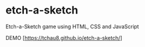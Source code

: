 # etch-a-sketch
Etch-a-Sketch game using HTML, CSS and JavaScript

DEMO [https://tchau8.github.io/etch-a-sketch/]